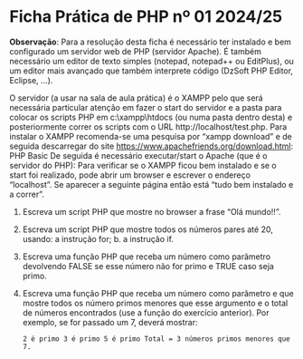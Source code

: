 # Ficha Prática de PHP nº 01 2024/25

**Observação**: Para a resolução desta ficha é necessário ter instalado e bem configurado um servidor web de PHP (servidor Apache). É também necessário um editor de texto simples (notepad, notepad++ ou EditPlus), ou um 
editor mais avançado que também interprete código (DzSoft PHP Editor, Eclipse, …).

O servidor (a usar na sala de aula prática) é o XAMPP pelo que será necessária particular atenção em fazer o start do servidor e a pasta para colocar os scripts PHP em c:\xampp\htdocs (ou numa pasta dentro desta) e 
posteriormente correr os scripts com o URL http://localhost/test.php.
Para instalar o XAMPP recomenda-se uma pesquisa por “xampp download” e de seguida descarregar do site https://www.apachefriends.org/download.html: PHP Basic
De seguida é necessário executar/start o Apache (que é o servidor do PHP):
Para verificar se o XAMPP ficou bem instalado e se o start foi realizado, pode abrir um browser e escrever o endereço “localhost”. Se aparecer a seguinte página então está “tudo bem instalado e a correr”.

1. Escreva um script PHP que mostre no browser a frase “Olá mundo!!”.
2. Escreva um script PHP que mostre todos os números pares até 20, usando:
  a instrução for;
  b. a instrução if.
3. Escreva uma função PHP que receba um número como parâmetro devolvendo FALSE se esse número não for primo e TRUE caso seja primo.
4. Escreva uma função PHP que receba um número como parâmetro e que mostre todos os número primos menores que esse argumento e o total de números encontrados (use a função do exercício anterior). Por exemplo, se for passado
   um 7, deverá mostrar:<br>
   
     `2 é primo
     3 é primo
     5 é primo
     Total = 3 números primos menores que 7.`
   <br>
